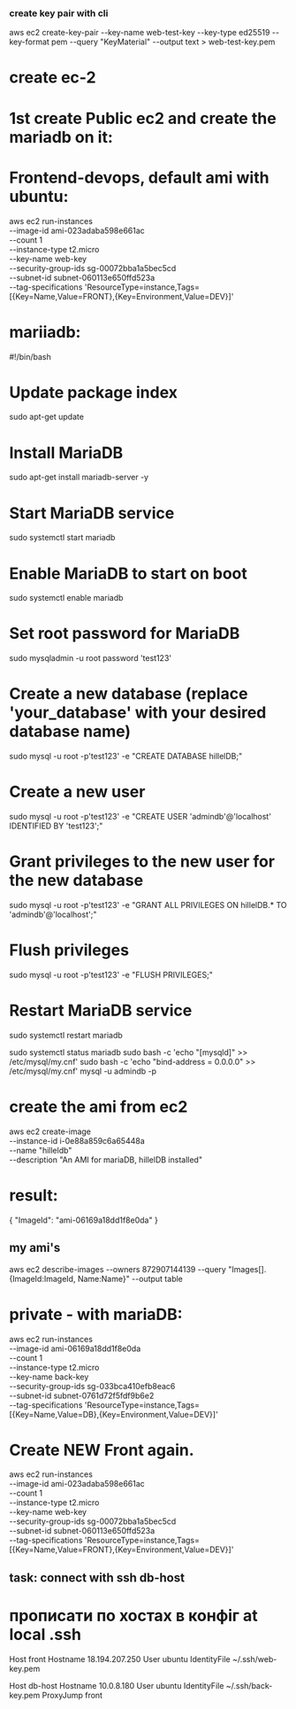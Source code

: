 ### create key pair with cli

aws ec2 create-key-pair --key-name web-test-key --key-type ed25519 --key-format pem --query "KeyMaterial" --output text > web-test-key.pem


# create ec-2

# 1st create Public ec2 and create the mariadb on it:
# Frontend-devops, default ami with ubuntu:

aws ec2 run-instances \
    --image-id ami-023adaba598e661ac \
    --count 1 \
    --instance-type t2.micro \
    --key-name web-key \
    --security-group-ids sg-00072bba1a5bec5cd \
    --subnet-id subnet-060113e650ffd523a \
    --tag-specifications 'ResourceType=instance,Tags=[{Key=Name,Value=FRONT},{Key=Environment,Value=DEV}]' 

# mariiadb: 

#!/bin/bash

# Update package index
sudo apt-get update
# Install MariaDB
sudo apt-get install mariadb-server -y
# Start MariaDB service
sudo systemctl start mariadb
# Enable MariaDB to start on boot
sudo systemctl enable mariadb
# Set root password for MariaDB 
sudo mysqladmin -u root password 'test123'
# Create a new database (replace 'your_database' with your desired database name)
sudo mysql -u root -p'test123' -e "CREATE DATABASE hillelDB;"
# Create a new user
sudo mysql -u root -p'test123' -e "CREATE USER 'admindb'@'localhost' IDENTIFIED BY 'test123';"
# Grant privileges to the new user for the new database
sudo mysql -u root -p'test123' -e "GRANT ALL PRIVILEGES ON hillelDB.* TO 'admindb'@'localhost';"
# Flush privileges
sudo mysql -u root -p'test123' -e "FLUSH PRIVILEGES;"
# Restart MariaDB service
sudo systemctl restart mariadb

sudo systemctl status mariadb
sudo bash -c 'echo "[mysqld]" >> /etc/mysql/my.cnf'
sudo bash -c 'echo "bind-address = 0.0.0.0" >> /etc/mysql/my.cnf'
mysql -u admindb -p


# create the ami from ec2

aws ec2 create-image \
    --instance-id i-0e88a859c6a65448a \
    --name "hilleldb" \
    --description "An AMI for mariaDB, hillelDB installed"

# result: 
{
    "ImageId": "ami-06169a18dd1f8e0da"
}

## my ami's
aws ec2 describe-images --owners 872907144139 --query "Images[].{ImageId:ImageId, Name:Name}" --output table


# private - with mariaDB: 
aws ec2 run-instances \
    --image-id ami-06169a18dd1f8e0da \
    --count 1 \
    --instance-type t2.micro \
    --key-name back-key \
    --security-group-ids sg-033bca410efb8eac6 \
    --subnet-id subnet-0761d72f5fdf9b6e2 \
    --tag-specifications 'ResourceType=instance,Tags=[{Key=Name,Value=DB},{Key=Environment,Value=DEV}]'


# Create NEW Front again.

aws ec2 run-instances \
    --image-id ami-023adaba598e661ac \
    --count 1 \
    --instance-type t2.micro \
    --key-name web-key \
    --security-group-ids sg-00072bba1a5bec5cd \
    --subnet-id subnet-060113e650ffd523a \
    --tag-specifications 'ResourceType=instance,Tags=[{Key=Name,Value=FRONT},{Key=Environment,Value=DEV}]' 

## task: connect with ssh db-host

# прописати по хостах в конфіг at local .ssh

Host front
  Hostname 18.194.207.250
  User ubuntu
  IdentityFile ~/.ssh/web-key.pem

Host db-host
  Hostname 10.0.8.180
  User ubuntu
  IdentityFile ~/.ssh/back-key.pem
  ProxyJump front